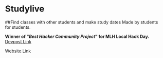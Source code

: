 # Studylive
##Find classes with other students and make study dates
Made by students for students.

**Winner of "*Best Hacker Community Project*" for MLH Local Hack Day.**
[Devpost Link](https://devpost.com/software/studylive "StudyLive Devpost")

[Website Link](https://miniature-mile.glitch.me/ "StudyLive Website")
